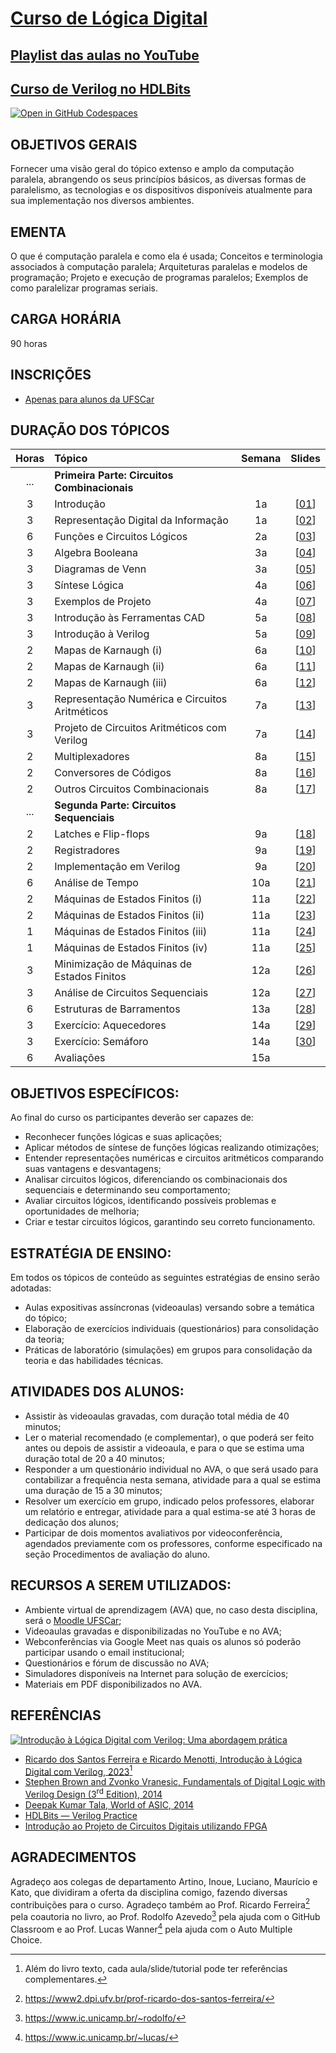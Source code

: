 # [Curso de Lógica Digital](slides/pdf/00_plano.pdf)

## [Playlist das aulas no YouTube](https://www.youtube.com/playlist?list=PLhaFCmjMNuYZjAdJtC2WfDeHgR3daM9Tm)
## [Curso de Verilog no HDLBits](https://www.youtube.com/playlist?list=PLhaFCmjMNuYZ542h5JCDsUDxsgZbWtFTI)

[![Open in GitHub Codespaces](https://github.com/codespaces/badge.svg)](https://codespaces.new/menotti/ld)
## OBJETIVOS GERAIS 

Fornecer uma visão geral do tópico extenso e amplo da computação paralela, abrangendo os seus princípios básicos, as diversas formas de paralelismo,  as tecnologias e os dispositivos disponíveis atualmente para sua implementação nos diversos ambientes. 

## EMENTA 

O que é computação paralela e como ela é usada; Conceitos e terminologia associados à computação paralela; Arquiteturas paralelas e modelos de programação; Projeto e execução de programas paralelos; Exemplos de como paralelizar programas seriais.

## CARGA HORÁRIA

90 horas

## INSCRIÇÕES

- [Apenas para alunos da UFSCar](https://sistemas.ufscar.br/siga/)

## DURAÇÃO DOS TÓPICOS

Horas | Tópico       | Semana | Slides
:---: | :----------- | :----: | :----:
 ... | **Primeira Parte: Circuitos Combinacionais**		|     |
3 | Introdução  						|  1a | [[01](slides/pdf/01_intro.pdf)]
3 | Representação Digital da Informação				|  1a | [[02](slides/pdf/02_digital.pdf)]
6 | Funções e Circuitos Lógicos 				|  2a | [[03](slides/pdf/03_funcirc.pdf)]
3 | Algebra Booleana						|  3a | [[04](slides/pdf/04_boolean.pdf)]
3 | Diagramas de Venn						|  3a | [[05](slides/pdf/05_venn.pdf)]
3 | Síntese Lógica						|  4a | [[06](slides/pdf/06_sint.pdf)]
3 | Exemplos de Projeto						|  4a | [[07](slides/pdf/07_exem.pdf)]
3 | Introdução às Ferramentas CAD				|  5a | [[08](slides/pdf/08_cad.pdf)]
3 | Introdução à Verilog					|  5a | [[09](slides/pdf/09_verilog.pdf)]
2 | Mapas de Karnaugh (i)					|  6a | [[10](slides/pdf/10_karn.pdf)]
2 | Mapas de Karnaugh (ii)					|  6a | [[11](slides/pdf/11_karn.pdf)]
2 | Mapas de Karnaugh (iii)					|  6a | [[12](slides/pdf/12_karn.pdf)]
3 | Representação Numérica e Circuitos Aritméticos		|  7a | [[13](slides/pdf/13_arit.pdf)]
3 | Projeto de Circuitos Aritméticos com Verilog		|  7a | [[14](slides/pdf/14_verilog.pdf)]
2 | Multiplexadores						|  8a | [[15](slides/pdf/15_mux.pdf)]
2 | Conversores de Códigos					|  8a | [[16](slides/pdf/16_conv.pdf)]
2 | Outros Circuitos Combinacionais				|  8a | [[17](slides/pdf/17_alu.pdf)]
 ... | **Segunda Parte: Circuitos Sequenciais**			|     |
2 | Latches e Flip-flops					|  9a | [[18](slides/pdf/18_latchff.pdf)]
2 | Registradores						|  9a | [[19](slides/pdf/19_regs.pdf)]
2 | Implementação em Verilog					|  9a | [[20](slides/pdf/20_verilog.pdf)]
6 | Análise de Tempo						| 10a | [[21](slides/pdf/21_temp.pdf)]
2 | Máquinas de Estados Finitos	(i)				| 11a | [[22](slides/pdf/22_fsm.pdf)]
2 | Máquinas de Estados Finitos	(ii)				| 11a | [[23](slides/pdf/23_fsm.pdf)]
1 | Máquinas de Estados Finitos	(iii)				| 11a | [[24](slides/pdf/24_fsm.pdf)]
1 | Máquinas de Estados Finitos	(iv)				| 11a | [[25](slides/pdf/25_fsm.pdf)]
3 | Minimização	de Máquinas de Estados Finitos			| 12a | [[26](slides/pdf/26_mini.pdf)]
3 | Análise de Circuitos Sequenciais				| 12a | [[27](slides/pdf/27_analise.pdf)]
6 | Estruturas de Barramentos					| 13a | [[28](slides/pdf/28_bar.pdf)]
3 | Exercício: Aquecedores					| 14a | [[29](slides/pdf/29_aquece.pdf)]
3 | Exercício: Semáforo						| 14a | [[30](slides/pdf/30_sinal.pdf)]
6 | Avaliações							| 15a | 

## OBJETIVOS ESPECÍFICOS:

Ao final do curso os participantes deverão ser capazes de:
- Reconhecer funções lógicas e suas aplicações;
- Aplicar métodos de síntese de funções lógicas realizando otimizações;
- Entender representações numéricas e circuitos aritméticos comparando suas vantagens e desvantagens;
- Analisar circuitos lógicos, diferenciando os combinacionais dos sequenciais e determinando seu comportamento;
- Avaliar circuitos lógicos, identificando possíveis problemas e oportunidades de melhoria;
- Criar e testar circuitos lógicos, garantindo seu correto funcionamento.

## ESTRATÉGIA DE ENSINO:

Em todos os tópicos de conteúdo as seguintes estratégias de ensino serão adotadas:
- Aulas expositivas assíncronas (videoaulas) versando sobre a temática do tópico;
- Elaboração de exercícios individuais (questionários) para consolidação da teoria;
- Práticas de laboratório (simulações) em grupos para consolidação da teoria e das habilidades técnicas.

## ATIVIDADES DOS ALUNOS:

- Assistir às videoaulas gravadas, com duração total média de 40 minutos;
- Ler o material recomendado (e complementar), o que poderá ser feito antes ou depois de assistir a videoaula, e para o que se estima uma duração total de 20 a 40 minutos;
- Responder a um questionário individual no AVA, o que será usado para contabilizar a frequência nesta semana, atividade para a qual se estima uma duração de 15 a 30 minutos;
- Resolver um exercício em grupo, indicado pelos professores, elaborar um relatório e entregar, atividade para a qual estima-se até 3 horas de dedicação dos alunos;
- Participar de dois momentos avaliativos por videoconferência, agendados previamente com os professores, conforme especificado na seção Procedimentos de avaliação do aluno.

## RECURSOS A SEREM UTILIZADOS:

- Ambiente virtual de aprendizagem (AVA) que, no caso desta disciplina, será o [Moodle UFSCar](https://ava2.ead.ufscar.br/);
- Videoaulas gravadas e disponibilizadas no YouTube e no AVA;
- Webconferências via Google Meet nas quais os alunos só poderão participar usando o email institucional;
- Questionários e fórum de discussão no AVA;
- Simuladores disponíveis na Internet para solução de
exercícios;
- Materiais em PDF disponibilizados no AVA.

## REFERÊNCIAS

[![Introdução à Lógica Digital com Verilog: Uma abordagem prática](https://m.media-amazon.com/images/I/91zMwnmVGFL._SY522_.jpg)](https://a.co/d/4j7AOQ5)

- [Ricardo dos Santos Ferreira e Ricardo Menotti, Introdução à Lógica Digital com Verilog, 2023](https://a.co/d/4j7AOQ5)[^1]
- [Stephen Brown and Zvonko Vranesic, Fundamentals of Digital Logic with Verilog Design (3<sup>rd</sup> Edition), 2014](https://www.mheducation.com/highered/product/fundamentals-digital-logic-verilog-design-brown-vranesic/M9780073380544.html)
- [Deepak Kumar Tala, World of ASIC, 2014](https://asic-world.com/)
- [HDLBits — Verilog Practice](https://github.com/menotti/ld/hdlbits)
- [Introdução ao Projeto de Circuitos Digitais utilizando FPGA](https://www.ic.unicamp.br/~rodolfo/Cursos/FPGA/)

## AGRADECIMENTOS

Agradeço aos colegas de departamento Artino, Inoue, Luciano, Maurício e Kato, que dividiram a oferta da disciplina comigo, fazendo diversas contribuições para o curso. Agradeço também ao Prof. Ricardo Ferreira[^2] pela coautoria no livro, ao Prof. Rodolfo Azevedo[^3] pela ajuda com o GitHub Classroom e ao Prof. Lucas Wanner[^4] pela ajuda com o Auto Multiple Choice. 

[^1]: Além do livro texto, cada aula/slide/tutorial pode ter referências complementares. 
[^2]: https://www2.dpi.ufv.br/prof-ricardo-dos-santos-ferreira/
[^3]: https://www.ic.unicamp.br/~rodolfo/
[^4]: https://www.ic.unicamp.br/~lucas/



